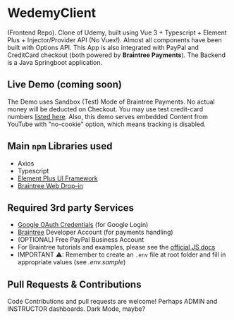 # WedemyClient

(Frontend Repo). Clone of Udemy, built using Vue 3 + Typescript + Element Plus + Injector/Provider API (No Vuex!).
Almost all components have been built with Options API. This App is also integrated with PayPal and CreditCard checkout
(both powered by **Braintree Payments**). The Backend is a Java Springboot application.

## Live Demo (coming soon)

The Demo uses Sandbox (Test) Mode of Braintree Payments. No actual money will be deducted on Checkout. You may use test
credit-card numbers [listed here](https://developer.paypal.com/braintree/docs/guides/credit-cards/testing-go-live/java).
Also, this demo serves embedded Content from YouTube with "no-cookie" option, which means tracking is disabled.

## Main `npm` Libraries used

- Axios
- Typescript
- [Element Plus UI Framework](https://element-plus.org/en-US/)
- [Braintree Web Drop-in](https://www.npmjs.com/package/braintree-web-drop-in)

## Required 3rd party Services

- [Google OAuth Credentials](https://console.developers.google.com/apis/credentials) (for Google Login)
- [Braintree](https://developer.paypal.com/braintree/docs) Developer Account (for payments handling)
- (OPTIONAL) Free PayPal Business Account
- For Braintree tutorials and examples, please see
  the [official JS docs](https://developer.paypal.com/braintree/docs/guides/drop-in/setup-and-integration/javascript/v3)
- IMPORTANT ⚠: Remember to create an `.env` file at root folder and fill in appropriate values (see _.env.sample_)

## Pull Requests & Contributions

Code Contributions and pull requests are welcome! Perhaps ADMIN and INSTRUCTOR dashboards. Dark Mode, maybe?
